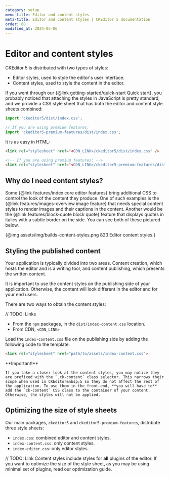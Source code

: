 ```yaml
---
category: setup
menu-title: Editor and content styles
meta-title: Editor and content styles | CKEditor 5 documentation
order: 60
modified_at: 2024-05-06
---
```


# Editor and content styles

CKEditor&nbsp;5 is distributed with two types of styles:

* Editor styles, used to style the editor's user interface.
* Content styles, used to style the content in the editor.

If you went through our {@link getting-started/quick-start Quick start}, you probably noticed that attaching the styles in JavaScript is pretty standard, and we provide a CSS style sheet that has both the editor and content style sheets combined:

```js
import 'ckeditor5/dist/index.css';

// If you are using premium features:
import 'ckeditor5-premium-features/dist/index.css'; 
```

It is as easy in HTML:

```html
<link rel="stylesheet" href="<CDN_LINK>/ckeditor5/dist/index.css" />

<!-- If you are using premium features: -->
<link rel="stylesheet" href="<CDN_LINK>/ckeditor5-premium-features/dist/index.css" />
```

## Why do I need content styles?

Some {@link features/index core editor features} bring additional CSS to control the look of the content they produce. One of such examples is the {@link features/images-overview image feature} that needs special content styles to render images and their captions in the content. Another would be the {@link features/block-quote block quote} feature that displays quotes in italics with a subtle border on the side. You can see both of these pictured below.

{@img assets/img/builds-content-styles.png 823 Editor content styles.}

## Styling the published content

Your application is typically divided into two areas. Content creation, which hosts the editor and is a writing tool, and content publishing, which presents the written content.

It is important to use the content styles on the publishing side of your application. Otherwise, the content will look different in the editor and for your end users.

There are two ways to obtain the content styles:

// TODO: Links

* From the `npm` packages, in the `dist/index-content.css` location.
* From CDN, `<CDN_LINK>`

Load the `index-content.css` file on the publishing side by adding the following code to the template:

```html
<link rel="stylesheet" href="path/to/assets/index-content.css">
```

<info-box warning>
	**Important!**

	If you take a closer look at the content styles, you may notice they are prefixed with the `.ck-content` class selector. This narrows their scope when used in CKEditor&nbsp;5 so they do not affect the rest of the application. To use them in the front–end, **you will have to** add the `ck-content` CSS class to the container of your content. Otherwise, the styles will not be applied.
</info-box>

## Optimizing the size of style sheets

Our main packages, `ckeditor5` and `ckeditor5-premium-features`, distribute three style sheets:

* `index.css`: combined editor and content styles.
* `index-content.css`: only content styles.
* `index-editor.css`: only editor styles.

// TODO: Link
Content styles include styles for **all** plugins of the editor. If you want to optimize the size of the style sheet, as you may be using minimal set of plugins, read our optimization guide.
